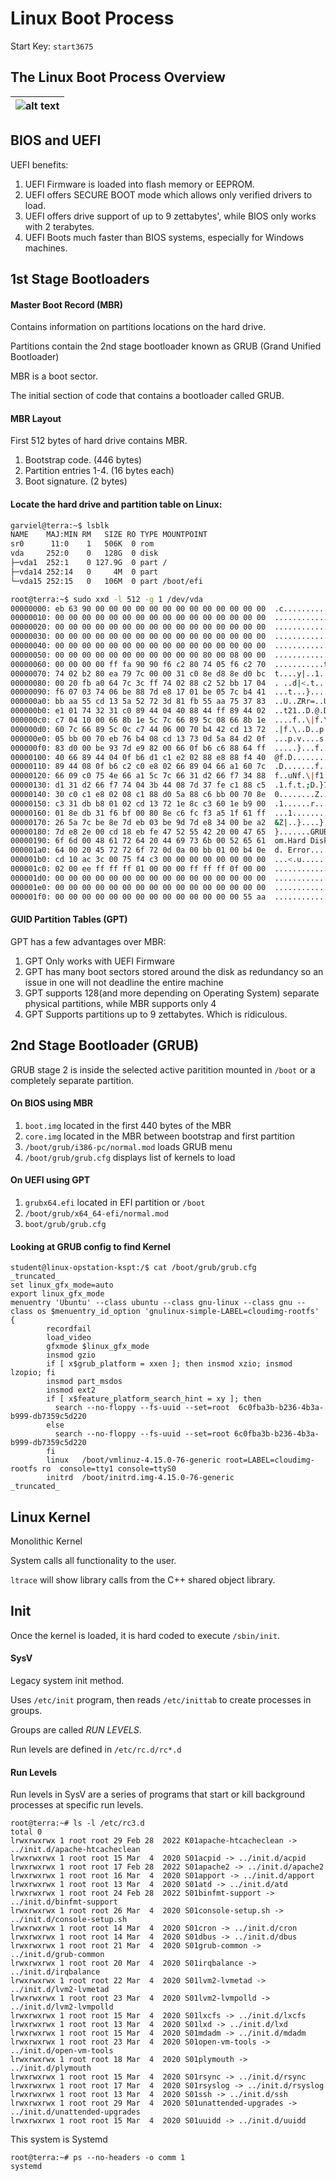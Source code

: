 # Linux Boot Process

Start Key: `start3675`

## The Linux Boot Process Overview

| ![alt text](https://git.cybbh.space/os/public/-/raw/master/os/modules/007_linux_boot_process/pages/linboot1.png "Linux Boot Process") |
|:--:|

## BIOS and UEFI

UEFI benefits:
1. UEFI Firmware is loaded into flash memory or EEPROM.
2. UEFI offers SECURE BOOT mode which allows only verified drivers to load.
3. UEFI offers drive support of up to 9 zettabytes', while BIOS only works with 2 terabytes.
4. UEFI Boots much faster than BIOS systems, especially for Windows machines.

## 1st Stage Bootloaders

#### Master Boot Record (MBR)

Contains information on partitions locations on the hard drive.

Partitions contain the 2nd stage bootloader known as GRUB (Grand Unified Bootloader)

MBR is a boot sector.

The initial section of code that contains a bootloader called GRUB.

#### MBR Layout

First 512 bytes of hard drive contains MBR.

1. Bootstrap code.          (446 bytes)
2. Partition entries 1-4.   (16 bytes each)
3. Boot signature.          (2 bytes)

#### Locate the hard drive and partition table on Linux:

```bash
garviel@terra:~$ lsblk
NAME    MAJ:MIN RM   SIZE RO TYPE MOUNTPOINT
sr0      11:0    1   506K  0 rom
vda     252:0    0   128G  0 disk
├─vda1  252:1    0 127.9G  0 part /
├─vda14 252:14   0     4M  0 part
└─vda15 252:15   0   106M  0 part /boot/efi
```

```bash
root@terra:~$ sudo xxd -l 512 -g 1 /dev/vda
00000000: eb 63 90 00 00 00 00 00 00 00 00 00 00 00 00 00  .c..............
00000010: 00 00 00 00 00 00 00 00 00 00 00 00 00 00 00 00  ................
00000020: 00 00 00 00 00 00 00 00 00 00 00 00 00 00 00 00  ................
00000030: 00 00 00 00 00 00 00 00 00 00 00 00 00 00 00 00  ................
00000040: 00 00 00 00 00 00 00 00 00 00 00 00 00 00 00 00  ................
00000050: 00 00 00 00 00 00 00 00 00 00 00 80 00 08 00 00  ................
00000060: 00 00 00 00 ff fa 90 90 f6 c2 80 74 05 f6 c2 70  ...........t...p
00000070: 74 02 b2 80 ea 79 7c 00 00 31 c0 8e d8 8e d0 bc  t....y|..1......
00000080: 00 20 fb a0 64 7c 3c ff 74 02 88 c2 52 bb 17 04  . ..d|<.t...R...
00000090: f6 07 03 74 06 be 88 7d e8 17 01 be 05 7c b4 41  ...t...}.....|.A
000000a0: bb aa 55 cd 13 5a 52 72 3d 81 fb 55 aa 75 37 83  ..U..ZRr=..U.u7.
000000b0: e1 01 74 32 31 c0 89 44 04 40 88 44 ff 89 44 02  ..t21..D.@.D..D.
000000c0: c7 04 10 00 66 8b 1e 5c 7c 66 89 5c 08 66 8b 1e  ....f..\|f.\.f..
000000d0: 60 7c 66 89 5c 0c c7 44 06 00 70 b4 42 cd 13 72  .|f.\..D..p.B..r
000000e0: 05 bb 00 70 eb 76 b4 08 cd 13 73 0d 5a 84 d2 0f  ...p.v....s.Z...
000000f0: 83 d0 00 be 93 7d e9 82 00 66 0f b6 c6 88 64 ff  .....}...f....d.
00000100: 40 66 89 44 04 0f b6 d1 c1 e2 02 88 e8 88 f4 40  @f.D...........@
00000110: 89 44 08 0f b6 c2 c0 e8 02 66 89 04 66 a1 60 7c  .D.......f..f..|
00000120: 66 09 c0 75 4e 66 a1 5c 7c 66 31 d2 66 f7 34 88  f..uNf.\|f1.f.4.
00000130: d1 31 d2 66 f7 74 04 3b 44 08 7d 37 fe c1 88 c5  .1.f.t.;D.}7....
00000140: 30 c0 c1 e8 02 08 c1 88 d0 5a 88 c6 bb 00 70 8e  0........Z....p.
00000150: c3 31 db b8 01 02 cd 13 72 1e 8c c3 60 1e b9 00  .1......r.......
00000160: 01 8e db 31 f6 bf 00 80 8e c6 fc f3 a5 1f 61 ff  ...1..........a.
00000170: 26 5a 7c be 8e 7d eb 03 be 9d 7d e8 34 00 be a2  &Z|..}....}.4...
00000180: 7d e8 2e 00 cd 18 eb fe 47 52 55 42 20 00 47 65  }.......GRUB .Ge
00000190: 6f 6d 00 48 61 72 64 20 44 69 73 6b 00 52 65 61  om.Hard Disk.Rea
000001a0: 64 00 20 45 72 72 6f 72 0d 0a 00 bb 01 00 b4 0e  d. Error........
000001b0: cd 10 ac 3c 00 75 f4 c3 00 00 00 00 00 00 00 00  ...<.u..........
000001c0: 02 00 ee ff ff ff 01 00 00 00 ff ff ff 0f 00 00  ................
000001d0: 00 00 00 00 00 00 00 00 00 00 00 00 00 00 00 00  ................
000001e0: 00 00 00 00 00 00 00 00 00 00 00 00 00 00 00 00  ................
000001f0: 00 00 00 00 00 00 00 00 00 00 00 00 00 00 55 aa  ..............U.
```

#### GUID Partition Tables (GPT)

GPT has a few advantages over MBR:
1. GPT Only works with UEFI Firmware
2. GPT has many boot sectors stored around the disk as redundancy so an issue in one will not deadline the entire machine
3. GPT supports 128(and more depending on Operating System) separate physical partitions, while MBR supports only 4
4. GPT Supports partitions up to 9 zettabytes. Which is ridiculous.

## 2nd Stage Bootloader (GRUB)

GRUB stage 2 is inside the selected active paritition mounted in `/boot` or
a completely separate partition.

#### On BIOS using MBR

1. `boot.img` located in the first 440 bytes of the MBR
2. `core.img` located in the MBR between bootstrap and first partition
3. `/boot/grub/i386-pc/normal.mod` loads GRUB menu
4. `/boot/grub/grub.cfg` displays list of kernels to load

#### On UEFI using GPT

1. `grubx64.efi` located in EFI partition or `/boot`
2. `/boot/grub/x64_64-efi/normal.mod`
3. `boot/grub/grub.cfg`

#### Looking at GRUB config to find Kernel

```
student@linux-opstation-kspt:/$ cat /boot/grub/grub.cfg
_truncated_
set linux_gfx_mode=auto
export linux_gfx_mode
menuentry 'Ubuntu' --class ubuntu --class gnu-linux --class gnu --class os $menuentry_id_option 'gnulinux-simple-LABEL=cloudimg-rootfs' {
        recordfail
        load_video
        gfxmode $linux_gfx_mode
        insmod gzio
        if [ x$grub_platform = xxen ]; then insmod xzio; insmod lzopio; fi
        insmod part_msdos
        insmod ext2
        if [ x$feature_platform_search_hint = xy ]; then
          search --no-floppy --fs-uuid --set=root  6c0fba3b-b236-4b3a-b999-db7359c5d220
        else
          search --no-floppy --fs-uuid --set=root 6c0fba3b-b236-4b3a-b999-db7359c5d220
        fi
        linux   /boot/vmlinuz-4.15.0-76-generic root=LABEL=cloudimg-rootfs ro  console=tty1 console=ttyS0
        initrd  /boot/initrd.img-4.15.0-76-generic
_truncated_
```

## Linux Kernel

Monolithic Kernel

System calls all functionality to the user.

`ltrace` will show library calls from the C++ shared object library.

## Init

Once the kernel is loaded, it is hard coded to execute `/sbin/init`.

#### SysV

Legacy system init method.

Uses `/etc/init` program, then reads `/etc/inittab` to create processes in groups.

Groups are called _RUN LEVELS_.

Run levels are defined in `/etc/rc.d/rc*.d`

#### Run Levels

Run levels in SysV are a series of programs that start or kill background processes
at specific run levels.

```
root@terra:~# ls -l /etc/rc3.d
total 0
lrwxrwxrwx 1 root root 29 Feb 28  2022 K01apache-htcacheclean -> ../init.d/apache-htcacheclean
lrwxrwxrwx 1 root root 15 Mar  4  2020 S01acpid -> ../init.d/acpid
lrwxrwxrwx 1 root root 17 Feb 28  2022 S01apache2 -> ../init.d/apache2
lrwxrwxrwx 1 root root 16 Mar  4  2020 S01apport -> ../init.d/apport
lrwxrwxrwx 1 root root 13 Mar  4  2020 S01atd -> ../init.d/atd
lrwxrwxrwx 1 root root 24 Feb 28  2022 S01binfmt-support -> ../init.d/binfmt-support
lrwxrwxrwx 1 root root 26 Mar  4  2020 S01console-setup.sh -> ../init.d/console-setup.sh      
lrwxrwxrwx 1 root root 14 Mar  4  2020 S01cron -> ../init.d/cron
lrwxrwxrwx 1 root root 14 Mar  4  2020 S01dbus -> ../init.d/dbus
lrwxrwxrwx 1 root root 21 Mar  4  2020 S01grub-common -> ../init.d/grub-common
lrwxrwxrwx 1 root root 20 Mar  4  2020 S01irqbalance -> ../init.d/irqbalance
lrwxrwxrwx 1 root root 22 Mar  4  2020 S01lvm2-lvmetad -> ../init.d/lvm2-lvmetad
lrwxrwxrwx 1 root root 23 Mar  4  2020 S01lvm2-lvmpolld -> ../init.d/lvm2-lvmpolld
lrwxrwxrwx 1 root root 15 Mar  4  2020 S01lxcfs -> ../init.d/lxcfs
lrwxrwxrwx 1 root root 13 Mar  4  2020 S01lxd -> ../init.d/lxd
lrwxrwxrwx 1 root root 15 Mar  4  2020 S01mdadm -> ../init.d/mdadm
lrwxrwxrwx 1 root root 23 Mar  4  2020 S01open-vm-tools -> ../init.d/open-vm-tools
lrwxrwxrwx 1 root root 18 Mar  4  2020 S01plymouth -> ../init.d/plymouth
lrwxrwxrwx 1 root root 15 Mar  4  2020 S01rsync -> ../init.d/rsync
lrwxrwxrwx 1 root root 17 Mar  4  2020 S01rsyslog -> ../init.d/rsyslog
lrwxrwxrwx 1 root root 13 Mar  4  2020 S01ssh -> ../init.d/ssh
lrwxrwxrwx 1 root root 29 Mar  4  2020 S01unattended-upgrades -> ../init.d/unattended-upgrades
lrwxrwxrwx 1 root root 15 Mar  4  2020 S01uuidd -> ../init.d/uuidd
```

This system is Systemd
```
root@terra:~# ps --no-headers -o comm 1
systemd
```
